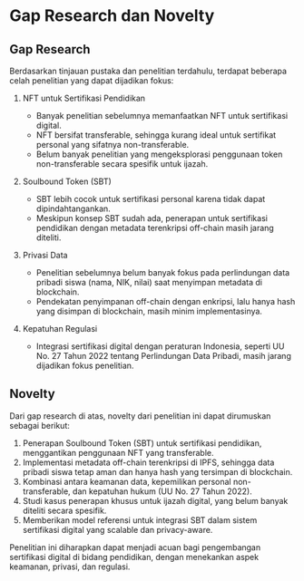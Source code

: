 # Gap Research dan Novelty

## Gap Research

Berdasarkan tinjauan pustaka dan penelitian terdahulu, terdapat beberapa celah penelitian yang dapat dijadikan fokus:

1. NFT untuk Sertifikasi Pendidikan
   - Banyak penelitian sebelumnya memanfaatkan NFT untuk sertifikasi digital.
   - NFT bersifat transferable, sehingga kurang ideal untuk sertifikat personal yang sifatnya non-transferable.
   - Belum banyak penelitian yang mengeksplorasi penggunaan token non-transferable secara spesifik untuk ijazah.

2. Soulbound Token (SBT)
   - SBT lebih cocok untuk sertifikasi personal karena tidak dapat dipindahtangankan.
   - Meskipun konsep SBT sudah ada, penerapan untuk sertifikasi pendidikan dengan metadata terenkripsi off-chain masih jarang diteliti.
   
3. Privasi Data
   - Penelitian sebelumnya belum banyak fokus pada perlindungan data pribadi siswa (nama, NIK, nilai) saat menyimpan metadata di blockchain.
   - Pendekatan penyimpanan off-chain dengan enkripsi, lalu hanya hash yang disimpan di blockchain, masih minim implementasinya.

4. Kepatuhan Regulasi
   - Integrasi sertifikasi digital dengan peraturan Indonesia, seperti UU No. 27 Tahun 2022 tentang Perlindungan Data Pribadi, masih jarang dijadikan fokus penelitian.

## Novelty

Dari gap research di atas, novelty dari penelitian ini dapat dirumuskan sebagai berikut:

1. Penerapan Soulbound Token (SBT) untuk sertifikasi pendidikan, menggantikan penggunaan NFT yang transferable.
2. Implementasi metadata off-chain terenkripsi di IPFS, sehingga data pribadi siswa tetap aman dan hanya hash yang tersimpan di blockchain.
3. Kombinasi antara keamanan data, kepemilikan personal non-transferable, dan kepatuhan hukum (UU No. 27 Tahun 2022).
4. Studi kasus penerapan khusus untuk ijazah digital, yang belum banyak diteliti secara spesifik.
5. Memberikan model referensi untuk integrasi SBT dalam sistem sertifikasi digital yang scalable dan privacy-aware.

Penelitian ini diharapkan dapat menjadi acuan bagi pengembangan sertifikasi digital di bidang pendidikan, dengan menekankan aspek keamanan, privasi, dan regulasi.
